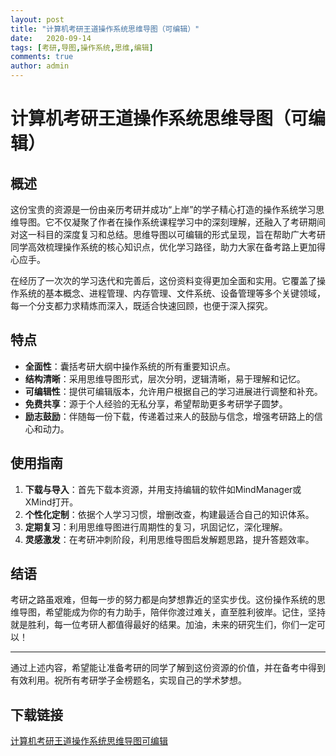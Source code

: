 ```yaml
---
layout: post
title: "计算机考研王道操作系统思维导图（可编辑）"
date:   2020-09-14
tags: [考研,导图,操作系统,思维,编辑]
comments: true
author: admin
---
```

# 计算机考研王道操作系统思维导图（可编辑）

## 概述

这份宝贵的资源是一份由亲历考研并成功“上岸”的学子精心打造的操作系统学习思维导图。它不仅凝聚了作者在操作系统课程学习中的深刻理解，还融入了考研期间对这一科目的深度复习和总结。思维导图以可编辑的形式呈现，旨在帮助广大考研同学高效梳理操作系统的核心知识点，优化学习路径，助力大家在备考路上更加得心应手。

在经历了一次次的学习迭代和完善后，这份资料变得更加全面和实用。它覆盖了操作系统的基本概念、进程管理、内存管理、文件系统、设备管理等多个关键领域，每一个分支都力求精炼而深入，既适合快速回顾，也便于深入探究。

## 特点

- **全面性**：囊括考研大纲中操作系统的所有重要知识点。
- **结构清晰**：采用思维导图形式，层次分明，逻辑清晰，易于理解和记忆。
- **可编辑性**：提供可编辑版本，允许用户根据自己的学习进展进行调整和补充。
- **免费共享**：源于个人经验的无私分享，希望帮助更多考研学子圆梦。
- **励志鼓励**：伴随每一份下载，传递着过来人的鼓励与信念，增强考研路上的信心和动力。

## 使用指南

1. **下载与导入**：首先下载本资源，并用支持编辑的软件如MindManager或XMind打开。
2. **个性化定制**：依据个人学习习惯，增删改查，构建最适合自己的知识体系。
3. **定期复习**：利用思维导图进行周期性的复习，巩固记忆，深化理解。
4. **灵感激发**：在考研冲刺阶段，利用思维导图启发解题思路，提升答题效率。

## 结语

考研之路虽艰难，但每一步的努力都是向梦想靠近的坚实步伐。这份操作系统的思维导图，希望能成为你的有力助手，陪伴你渡过难关，直至胜利彼岸。记住，坚持就是胜利，每一位考研人都值得最好的结果。加油，未来的研究生们，你们一定可以！

---

通过上述内容，希望能让准备考研的同学了解到这份资源的价值，并在备考中得到有效利用。祝所有考研学子金榜题名，实现自己的学术梦想。

## 下载链接

[计算机考研王道操作系统思维导图可编辑](https://pan.quark.cn/s/9be98bb1db61)